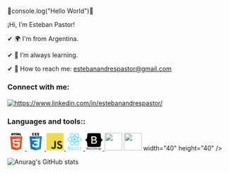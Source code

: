 🎇console.log("Hello World")🎇

¡Hi, I’m Esteban Pastor!

✔ 🌍 I'm from Argentina. 

✔ 🌱 I’m always learning.

✔ 🧠 How to reach me: estebanandrespastor@gmail.com

<h3 align="left">Connect with me:</h3>
<p align="left">

<a href="https://www.linkedin.com/in/estebanandrespastor/" target="_blank"><img align="center" src="https://raw.githubusercontent.com/rahuldkjain/github-profile-readme-generator/master/src/images/icons/Social/linked-in-alt.svg" alt="https://www.linkedin.com/in/estebanandrespastor/" height="30" width="40" /></a>
</p>

<h3 align="left">Languages and tools::</h3>

<p align="left"> <a href="https://www.w3.org/html/" target="_blank"> <img src="https://raw.githubusercontent.com/devicons/devicon/master/icons/html5/html5-original-wordmark.svg" alt="html5" width="40" height="40"/><a href="https://www.w3schools.com/css/" target="_blank" rel="noreferrer"> <img src="https://raw.githubusercontent.com/devicons/devicon/master/icons/css3/css3-original-wordmark.svg" alt="css3" width="40" height="40"/> </a>  </a> <a href="https://developer.mozilla.org/en-US/docs/Web/JavaScript" target="_blank" rel="noreferrer"> <img src="https://raw.githubusercontent.com/devicons/devicon/master/icons/javascript/javascript-original.svg" alt="javascript" width="40" height="40"/> </a> <a href="https://reactjs.org/" target="_blank" rel="noreferrer"> <img src="https://raw.githubusercontent.com/devicons/devicon/master/icons/react/react-original-wordmark.svg" alt="react" width="40" height="40"/> </a> <a href="https://getbootstrap.com" target="_blank" rel="noreferrer"> <img src="https://raw.githubusercontent.com/devicons/devicon/master/icons/bootstrap/bootstrap-plain-wordmark.svg" alt="bootstrap" width="40" height="40"/> </a> <a><img src="https://cdn.jsdelivr.net/gh/devicons/devicon/icons/typescript/typescript-original.svg"  width="40" height="40" /><a/> <a><img src="https://cdn.jsdelivr.net/gh/devicons/devicon/icons/mysql/mysql-original-wordmark.svg"  width="40" height="40 /><a/><img src="https://cdn.jsdelivr.net/gh/devicons/devicon/icons/redux/redux-original.svg" />
            width="40" height="40" /><a/> </p> 
         
          


![Anurag's GitHub stats](https://github-readme-stats.vercel.app/api?username=estebanpastor&show_icons=true&theme=dracula)




